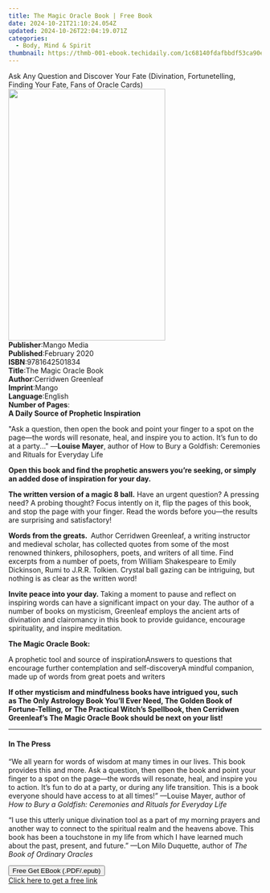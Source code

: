 ```yaml
---
title: The Magic Oracle Book | Free Book
date: 2024-10-21T21:10:24.054Z
updated: 2024-10-26T22:04:19.071Z
categories:
  - Body, Mind & Spirit
thumbnail: https://thmb-001-ebook.techidaily.com/1c68140fdafbbdf53ca90ea4dd0d09b87a1e6dccfba7f2574286a4d0fb53dbc1.jpg
---
```

<main id="book-container">
  <div class="flex flex-col">
    <div class="book-brief flex-1 py-6 px-4 sm:p-6 md:py-10 md:px-8">
      <!-- brief-->
      <div class="book-brief-main">
        Ask Any Question and Discover Your Fate (Divination, Fortunetelling,
        Finding Your Fate, Fans of Oracle Cards)
      </div>
    </div>
    <div
      class="book-meta-info flex-1 grid gap-4 col-start-1 col-end-3 row-start-1 sm:mb-6 sm:grid-cols-4 lg:gap-6 lg:col-start-2 lg:row-end-6 lg:row-span-6 lg:mb-0"
    >
      <div
        class="book-meta-info-left place-content-center mt-4 p-4 text-sm leading-6 col-start-2 col-span-2 dark:text-slate-400"
      >
        <img
          class="w-full h-500 object-cover rounded-lg sm:h-255 sm:col-span-2 lg:col-span-full"
          src="https://img-001-ebook.techidaily.com/5cbb9c1b5f72a325e2c2a200df77f76dea842e57478b4566d8aa082039352760.jpg"
          alt=""
          width="312"
          height="500"
        />
      </div>
      <div
        class="book-meta-info-right mt-2 col-start-1 row-start-2 col-span-3 self-center"
      >
        <!-- meta data  -->
        <div class="flex flex-col px-4 md:px-8">
          <div class="flex-1">
            <strong>Publisher</strong>:<span class="px-2">Mango Media</span>
          </div>
          <div class="flex-1">
            <strong>Published</strong>:<span class="px-2">February 2020</span>
          </div>
          <div class="flex-1">
            <strong>ISBN</strong>:<span class="px-2">9781642501834</span>
          </div>
          <div class="flex-1">
            <strong>Title</strong>:<span class="px-2"
              >The Magic Oracle Book</span
            >
          </div>
          <div class="flex-1">
            <strong>Author</strong>:<span class="px-2"
              >Cerridwen Greenleaf</span
            >
          </div>
          <div class="flex-1">
            <strong>Imprint</strong>:<span class="px-2">Mango</span>
          </div>
          <div class="flex-1">
            <strong>Language</strong>:<span class="px-2">English</span>
          </div>
          <div class="flex-1">
            <strong>Number of Pages</strong>:<span class="px-2"></span>
          </div>
        </div>
      </div>
    </div>
    <div class="book-description flex-1 py-6 px-4 sm:p-6 md:py-10 md:px-8">
      <div class="book-description-main">
        <div accordion-content="" id="description">
          <strong><b>A Daily Source of Prophetic Inspiration</b></strong>
          <p></p>
          <p>
            "Ask a question, then open the book and point your finger to a spot
            on the page—the words will resonate, heal, and inspire you to
            action. It’s fun to do at a party..." —<b>Louise Mayer</b>, author
            of How to Bury a Goldfish: Ceremonies and Rituals for Everyday Life
          </p>
          <b
            >Open this book and find the prophetic answers you’re seeking, or
            simply an added dose of inspiration for your day.</b
          >
          <p></p>
          <p>
            <b>The written version of a magic 8 ball.</b>&nbsp;Have an urgent
            question? A pressing need? A probing thought? Focus intently on it,
            flip the pages of this book, and stop the page with your finger.
            Read the words before you—the results are surprising and
            satisfactory!
          </p>
          <p>
            <b>Words from the greats.&nbsp; </b>Author Cerridwen Greenleaf, a
            writing instructor and medieval scholar, has collected quotes from
            some of the most renowned thinkers, philosophers, poets, and writers
            of all time. Find excerpts from a number of poets, from William
            Shakespeare to Emily Dickinson, Rumi to J.R.R. Tolkien. Crystal ball
            gazing can be intriguing, but nothing is as clear as the written
            word!
          </p>
          <p>
            <b>Invite peace into your day.&nbsp;</b>Taking a moment to pause and
            reflect on inspiring words can have a significant impact on your
            day. The author of a number of books on mysticism, Greenleaf employs
            the ancient arts of divination and clairomancy in this book to
            provide guidance, encourage spirituality, and inspire meditation.
          </p>
          <p><b> The Magic Oracle Book: </b></p>
          A prophetic tool and source of inspirationAnswers to questions that
          encourage further contemplation and self-discoveryA mindful companion,
          made up of words from great poets and writers
          <p></p>
          <p></p>
          <b
            >If other mysticism and mindfulness books have intrigued you, such
            as&nbsp;The Only Astrology Book You’ll Ever Need, The Golden Book of
            Fortune-Telling,&nbsp;or The Practical Witch’s Spellbook, then
            Cerridwen Greenleaf’s&nbsp;The Magic Oracle Book&nbsp;should be next
            on your list!</b
          >
          <p></p>
        </div>
        <div class="accordion-fader"></div>
      </div>
    </div>
    <div class="book-excerpts flex-1 py-6 px-4 sm:p-6 md:py-10 md:px-8">
      <!-- excerpts-->
      <div class="book-excerpts-main">
        <hr />
        <h4 class="placeholder placeholder-heading">
          <span>In The Press</span>
        </h4>
        <p>
          “We all yearn for words of wisdom at many times in our lives. This
          book provides this and more. Ask a question, then open the book and
          point your finger to a spot on the page—the words will resonate, heal,
          and inspire you to action. It’s fun to do at a party, or during any
          life transition. This is a book everyone should have access to at all
          times!” —Louise Mayer, author of
          <i
            >How to Bury a Goldfish: Ceremonies and Rituals for Everyday Life</i
          >
        </p>
        <p>
          “I use this utterly unique divination tool as a part of my morning
          prayers and another way to connect to the spiritual realm and the
          heavens above. This book has been a touchstone in my life from which I
          have learned much about the past, present, and future.” —Lon Milo
          Duquette, author of <i>The Book of Ordinary Oracles</i>
        </p>
        <p></p>
      </div>
    </div>
    <div
      class="book-about-author flex-1 py-6 px-4 sm:p-6 md:py-10 md:px-8"
    ></div>
    <div class="book-free-get flex-1 py-6 px-4 sm:p-6 md:py-10 md:px-8">
      <button
        id="btn-free-get"
        class="bg-blue-500 hover:bg-blue-700 text-white font-bold py-2 px-4 rounded"
      >
        Free Get EBook (.PDF/.epub)
      </button>
      <div id="countdown-display" class="px-2 text-lg mt-2"></div>
      <a
        id="free-link"
        class="hidden bg-blue-500 hover:bg-blue-700 text-white font-bold py-2 px-4 rounded"
        href="https://www.ebooks.com/en-us/book/209745843/the-magic-oracle-book/cerridwen-greenleaf/"
        target="_blank"
        >Click here to get a free link</a
      >
    </div>
    <script>
      let countdownTime = 0;
      let countdownInterval = null;
      document
        .getElementById('btn-free-get')
        .addEventListener('click', startCountdown);
      function startCountdown() {
        countdownTime = new Date().getTime() + 60000 * 3;
        countdownInterval = setInterval(updateCountdown, 1000);
        document.getElementById('btn-free-get').disabled = true;
        document
          .getElementById('btn-free-get')
          .classList.add('bg-gray-500', 'cursor-not-allowed');
      }
      function updateCountdown() {
        let currentTime = new Date().getTime();
        let timeLeft = countdownTime - currentTime;
        let secondsLeft = Math.floor(timeLeft / 1000);
        document.getElementById('countdown-display').innerHTML =
          `Remaining time: ${secondsLeft} seconds.`;
        if (secondsLeft <= 0) {
          clearInterval(countdownInterval);
          document.getElementById('btn-free-get').classList.add('hidden');
          document.getElementById('free-link').classList.remove('hidden');
          document.getElementById('countdown-display').innerHTML = '';
        }
      }
    </script>
  </div>
</main>

<ins class="adsbygoogle"
      style="display:block"
      data-ad-client="ca-pub-7571918770474297"
      data-ad-slot="8358498916"
      data-ad-format="auto"
      data-full-width-responsive="true"></ins>
    